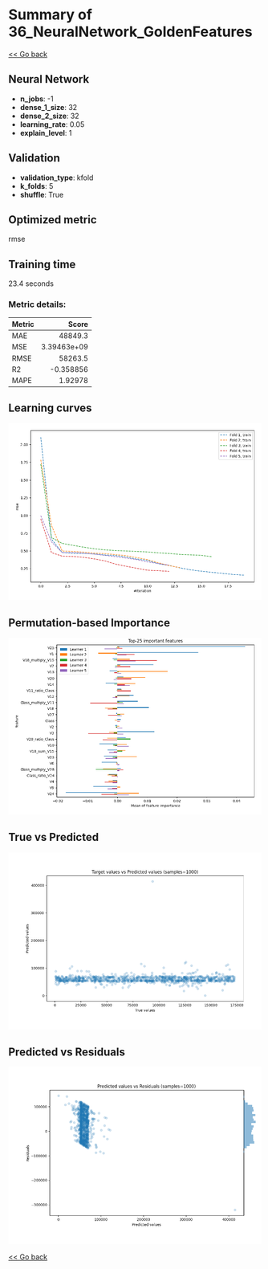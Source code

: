 # Summary of 36_NeuralNetwork_GoldenFeatures

[<< Go back](../README.md)


## Neural Network
- **n_jobs**: -1
- **dense_1_size**: 32
- **dense_2_size**: 32
- **learning_rate**: 0.05
- **explain_level**: 1

## Validation
 - **validation_type**: kfold
 - **k_folds**: 5
 - **shuffle**: True

## Optimized metric
rmse

## Training time

23.4 seconds

### Metric details:
| Metric   |           Score |
|:---------|----------------:|
| MAE      | 48849.3         |
| MSE      |     3.39463e+09 |
| RMSE     | 58263.5         |
| R2       |    -0.358856    |
| MAPE     |     1.92978     |



## Learning curves
![Learning curves](learning_curves.png)

## Permutation-based Importance
![Permutation-based Importance](permutation_importance.png)
## True vs Predicted

![True vs Predicted](true_vs_predicted.png)


## Predicted vs Residuals

![Predicted vs Residuals](predicted_vs_residuals.png)



[<< Go back](../README.md)
